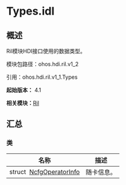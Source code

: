 # Types.idl


## 概述

Ril模块HDI接口使用的数据类型。

模块包路径：ohos.hdi.ril.v1_2

引用：ohos.hdi.ril.v1_1.Types

**起始版本：** 4.1

**相关模块：**[Ril](_ril_v12.md)


## 汇总


### 类

| 名称 | 描述 | 
| -------- | -------- |
| struct&nbsp;&nbsp;[NcfgOperatorInfo](_ncfg_operator_info_v12.md) | 随卡信息。  | 
